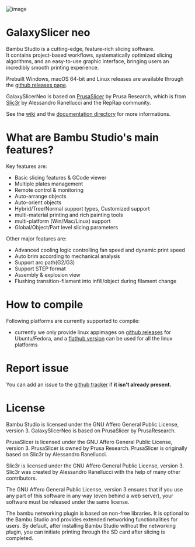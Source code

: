 ![image](https://user-images.githubusercontent.com/106916061/179006347-497d24c0-9bd6-45b7-8c49-d5cc8ecfe5d7.png)
# GalaxySlicer neo
Bambu Studio is a cutting-edge, feature-rich slicing software.  
It contains project-based workflows, systematically optimized slicing algorithms, and an easy-to-use graphic interface, bringing users an incredibly smooth printing experience.

Prebuilt Windows, macOS 64-bit and Linux releases are available through the [github releases page](https://github.com/fr3ak2402/GalaxySlicerNeo/releases/).

GalaxySlicerNeo is based on [PrusaSlicer](https://github.com/prusa3d/PrusaSlicer) by Prusa Research, which is from [Slic3r](https://github.com/Slic3r/Slic3r) by Alessandro Ranellucci and the RepRap community.

See the [wiki](https://github.com/fr3ak2402/GalaxySlicerNeo/wiki) and the [documentation directory](https://github.com/fr3ak2402/GalaxySlicerNeo/tree/master/doc) for more informations.

# What are Bambu Studio's main features?
Key features are:
- Basic slicing features & GCode viewer
- Multiple plates management
- Remote control & monitoring
- Auto-arrange objects
- Auto-orient objects
- Hybrid/Tree/Normal support types, Customized support
- multi-material printing and rich painting tools
- multi-platform (Win/Mac/Linux) support
- Global/Object/Part level slicing parameters

Other major features are:
- Advanced cooling logic controlling fan speed and dynamic print speed
- Auto brim according to mechanical analysis
- Support arc path(G2/G3)
- Support STEP format
- Assembly & explosion view
- Flushing transition-filament into infill/object during filament change

# How to compile
Following platforms are currently supported to compile:
  - currently we only provide linux appimages on [github releases](https://github.com/bambulab/BambuStudio/releases) for Ubuntu/Fedora, and a [flathub version](https://flathub.org/apps/com.bambulab.BambuStudio) can be used for all the linux platforms

# Report issue
You can add an issue to the [github tracker](https://github.com/fr3ak2402/GalaxySlicerNeo/issues) if **it isn't already present.**

# License
Bambu Studio is licensed under the GNU Affero General Public License, version 3. GalaxySlicerNeo is based on PrusaSlicer by PrusaResearch.

PrusaSlicer is licensed under the GNU Affero General Public License, version 3. PrusaSlicer is owned by Prusa Research. PrusaSlicer is originally based on Slic3r by Alessandro Ranellucci.

Slic3r is licensed under the GNU Affero General Public License, version 3. Slic3r was created by Alessandro Ranellucci with the help of many other contributors.

The GNU Affero General Public License, version 3 ensures that if you use any part of this software in any way (even behind a web server), your software must be released under the same license.

The bambu networking plugin is based on non-free libraries. It is optional to the Bambu Studio and provides extended networking functionalities for users.
By default, after installing Bambu Studio without the networking plugin, you can initiate printing through the SD card after slicing is completed.
